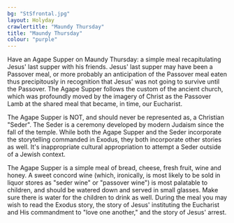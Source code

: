 ```yaml
---
bg: "StSfrontal.jpg"
layout: Holyday
crawlertitle: "Maundy Thursday"
title: "Maundy Thursday"
colour: "purple"
---
```


Have an Agape Supper on Maundy Thursday: a simple meal recapitulating Jesus' last supper 
with his friends. Jesus' last supper may have been a Passover meal, or more probably an 
anticipation of the Passover meal eaten thus precipitously in recognition that Jesus' was
not going to survive until the Passover. The Agape Supper follows the custom of the ancient
church, which was profoundly moved by the imagery of Christ as the Passover Lamb at the 
shared meal that became, in time, our Eucharist. 

The Agape Supper is NOT, and should never be represented as, a Christian "Seder". The 
Seder is a ceremony developed by modern Judaism since the fall of the temple. While both 
the Agape Supper and the Seder incorporate the storytelling commanded in Exodus, they both
incorporate other stories as well. It's inappropriate cultural appropriation to attempt
a Seder outside of a Jewish context.

The Agape Supper is a simple meal of bread, cheese, fresh fruit, wine and honey. A sweet 
concord wine (which, ironically, is most likely to be sold in liquor stores as "seder wine"
or "passover wine") is most palatable to children, and should be watered down and served in 
small glasses. Make sure there is water for the children to drink as well. During the 
meal you may wish to read the Exodus story, the story of Jesus' instituting the Eucharist
and His commandment to "love one another," and the story of Jesus' arrest.

